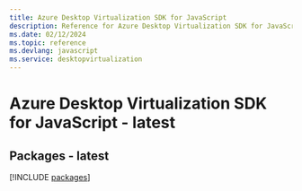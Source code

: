 ```yaml
---
title: Azure Desktop Virtualization SDK for JavaScript
description: Reference for Azure Desktop Virtualization SDK for JavaScript
ms.date: 02/12/2024
ms.topic: reference
ms.devlang: javascript
ms.service: desktopvirtualization
---
```

# Azure Desktop Virtualization SDK for JavaScript - latest
## Packages - latest
[!INCLUDE [packages](desktop-virtualization-index.md)]